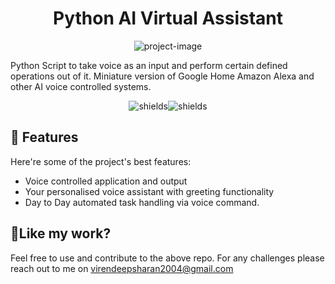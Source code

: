 <h1 align="center" id="title">Python AI Virtual Assistant</h1>

<p align="center"><img src="https://socialify.git.ci/virendeep2601/AI-VIRTUAL-ASSISTANT/image?language=1&amp;name=1&amp;owner=1&amp;stargazers=1&amp;theme=Dark" alt="project-image"></p>

<p id="description">Python Script to take voice as an input and perform certain defined operations out of it. Miniature version of Google Home Amazon Alexa and other AI voice controlled systems.</p>

<p align="center"><img src="https://img.shields.io/badge/Python_3%20-%20AI_Voice_Assistant" alt="shields"><img src="https://img.shields.io/badge/AI_Voice_Assistant-Use" alt="shields"></p>


<h2>🧐 Features</h2>

Here're some of the project's best features:

*   Voice controlled application and output
*   Your personalised voice assistant with greeting functionality
*   Day to Day automated task handling via voice command.

<h2>💖Like my work?</h2>

Feel free to use and contribute to the above repo. For any challenges please reach out to me on virendeepsharan2004@gmail.com
